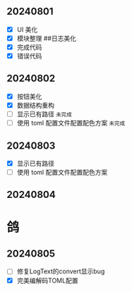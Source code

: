 ## 20240801

- [x] UI 美化
- [x] 模块整理 ##日志美化
- [x] 完成代码
- [x] 错误代码

## 20240802

- [x] 按钮美化
- [x] 数据结构重构
- [ ] 显示已有路径 `未完成`
- [ ] 使用 toml 配置文件配置配色方案 `未完成`

## 20240803

- [x] 显示已有路径
- [ ] 使用 toml 配置文件配置配色方案

## 20240804

# 鸽

## 20240805

- [ ] 修复LogText的convert显示bug
- [x] 完美编解码TOML配置